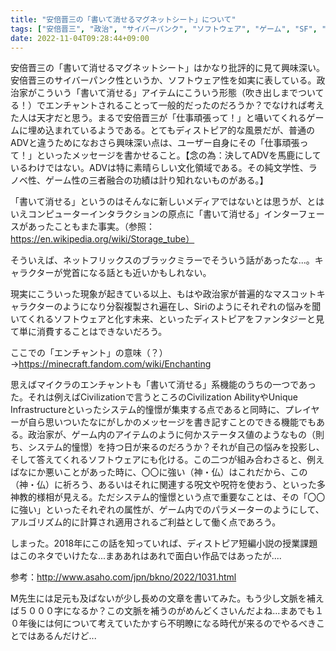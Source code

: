 ```yaml
---
title: "安倍晋三の「書いて消せるマグネットシート」について"
tags: ["安倍晋三", "政治", "サイバーパンク", "ソフトウェア", "ゲーム", "SF", "Minecraft", "Civilization"]
date: 2022-11-04T09:28:44+09:00
---
```


安倍晋三の「書いて消せるマグネットシート」はかなり批評的に見て興味深い。安倍晋三のサイバーパンク性というか、ソフトウェア性を如実に表している。政治家がこういう「書いて消せる」アイテムにこういう形態（吹き出しまでついてる！）でエンチャントされることって一般的だったのだろうか？でなければ考えた人は天才だと思う。まるで安倍晋三が「仕事頑張って！」と囁いてくれるゲームに埋め込まれているようである。とてもディストピア的な風景だが、普通のADVと違うためになおさら興味深い点は、ユーザー自身にその「仕事頑張って！」といったメッセージを書かせること。【念の為：決してADVを馬鹿にしているわけではない。ADVは特に素晴らしい文化領域である。その純文学性、ラノベ性、ゲーム性の三者融合の功績は計り知れないものがある。】

「書いて消せる」というのはそんなに新しいメディアではないとは思うが、とはいえコンピューターインタラクションの原点に「書いて消せる」インターフェースがあったこともまた事実。（参照：https://en.wikipedia.org/wiki/Storage_tube）

そういえば、ネットフリックスのブラックミラーでそういう話があったな...。キャラクターが党首になる話とも近いかもしれない。

現実にこういった現象が起きている以上、もはや政治家が普遍的なマスコットキャラクターのようになり分裂複製され遍在し、Siriのようにそれぞれの悩みを聞いてくれるソフトウェアと化す未来、といったディストピアをファンタジーと見て単に消費することはできないだろう。

ここでの「エンチャント」の意味（？）→https://minecraft.fandom.com/wiki/Enchanting

思えばマイクラのエンチャントも「書いて消せる」系機能のうちの一つであった。それは例えばCivilizationで言うところのCivilization AbilityやUnique Infrastructureといったシステム的憧憬が集束する点であると同時に、プレイヤーが自ら思いついたなにがしかのメッセージを書き記すことのできる機能でもある。政治家が、ゲーム内のアイテムのように何かステータス値のようなもの（則ち、システム的憧憬）を持つ日が来るのだろうか？それが自己の悩みを投影し、そして答えてくれるソフトウェアにも化ける。この二つが組み合わさると、例えばなにか悪いことがあった時に、〇〇に強い（神・仏）はこれだから、この（神・仏）に祈ろう、あるいはそれに関連する呪文や呪符を使おう、といった多神教的様相が見える。ただシステム的憧憬という点で重要なことは、その「〇〇に強い」といったそれぞれの属性が、ゲーム内でのパラメーターのようにして、アルゴリズム的に計算され適用されるご利益として働く点であろう。

しまった。2018年にこの話を知っていれば、ディストピア短編小説の授業課題はこのネタでいけたな...まああれはあれで面白い作品ではあったが....

参考：http://www.asaho.com/jpn/bkno/2022/1031.html

M先生には足元も及ばないが少し長めの文章を書いてみた。もう少し文脈を補えば５０００字になるか？この文脈を補うのがめんどくさいんだよね...まあでも１０年後には何について考えていたかすら不明瞭になる時代が来るのでやるべきことではあるんだけど...